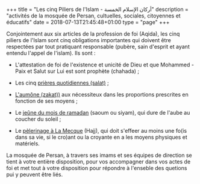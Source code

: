 +++
title = "Les cinq Piliers de l'Islam - أركان الإسلام الخمسة"
description = "activités de la mosquée de Persan, cultuelles, sociales, citoyennes et éducatifs"
date = 2018-07-13T21:45:48+01:00
type = "page"
+++

Conjointement aux six articles de la profession de foi (Aqida), les cinq piliers
de l'Islam sont cinq obligations importantes qui doivent être respectées par
tout pratiquant responsable (pubère, sain d'esprit et ayant entendu l'appel de
l'islam). Ils sont :

- L'attestation de foi de l'existence et unicité de Dieu et que Mohammed -Paix
 et Salut sur Lui est sont prophète (chahada) ;

- Les cinq [prières quotidiennes (salat)](/pratiquer/cinq-prieres/) ;

- [L'aumône (zakat))](/pratiquer/zakat-aumone/) aux nécessiteux dans les
proportions prescrites en fonction de ses moyens ;

- Le [jeûne du mois de ramadan](/pratiquer/jeune-ramadhan/) (saoum ou siyam),
   qui dure de l'aube au coucher du soleil ;


- Le [pèlerinage à La Mecque](/pratiquer/hajj-omra/) (Hajj), qui doit s'effeer
  au moins une fo(is dans sa vie, si le cro)ant ou la croyante en a les moyens
  physiques et matériels.

La mosquée de Persan, à travers ses imams et ses équipes de direction se tient à
votre entière disposition, pour vos accompagner dans vos actes de foi et met
tout à votre disposition pour répondre à l'enseble des quetions pui y peuvent
être liés. 
